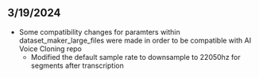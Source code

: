 ## 3/19/2024
- Some compatibility changes for paramters within dataset_maker_large_files were made in order to be compatible with AI Voice Cloning repo
    - Modified the default sample rate to downsample to 22050hz for segments after transcription
